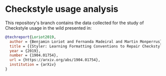 # Checkstyle usage analysis

This repository's branch contains the data collected for the study of Checkstyle usage in the wild presented in:

```bibtex
@techreport{Loriot2019,
  author = {Benjamin Loriot and Fernanda Madeiral and Martin Monperrus},
  title = {{Styler: Learning Formatting Conventions to Repair Checkstyle Errors}},
  year = {2019},
  number = {1904.01754},
  url = {https://arxiv.org/abs/1904.01754},
  institution = {arXiv}
}
```
